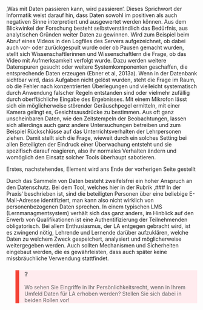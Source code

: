 <!-- filename: 04_EDM_und_LA_im_Spannungsfeld_des_Datenschutzes.md -->
<!-- title: EDM und LA im Spannungsfeld des Datenschutzes -->

‚Was mit Daten passieren kann, wird passieren‘. Dieses Sprichwort der Informatik weist darauf hin, dass Daten sowohl im positiven als auch negativen Sinne interpretiert und ausgewertet werden können. Aus dem Blickwinkel der Forschung besteht selbstverständlich das Bedürfnis, aus analytischen Gründen weiter Daten zu gewinnen. Wird zum Beispiel beim Abruf eines Videos in den Logfiles des Servers aufgezeichnet, ob dabei auch vor- oder zurückgespult wurde oder ob Pausen gemacht wurden, stellt sich Wissenschaftlerinnen und Wissenschaftlern die Frage, ob das Video mit Aufmerksamkeit verfolgt wurde. Dazu werden weitere Datenspuren gesucht oder weitere Systemkomponenten geschaffen, die entsprechende Daten erzeugen (Ebner et al, 2013a). Wenn in der Datenbank sichtbar wird, dass Aufgaben nicht gelöst wurden, steht die Frage im Raum, ob die Fehler nach konzentrierten Überlegungen und vielleicht systematisch durch Anwendung falscher Regeln entstanden sind oder vielmehr zufällig durch oberflächliche Eingabe des Ergebnisses. Mit einem Mikrofon lässt sich ein möglicherweise störender Geräuschpegel ermitteln, mit einer Kamera gelingt es, Gesichtsausdrücke zu bestimmen. Aus oft ganz unscheinbaren Daten, wie den Zeitstempeln der Beobachtungen, lassen sich allerdings auch ganz andere Untersuchungen betreiben und zum Beispiel Rückschlüsse auf das Unterrichtsverhalten der Lehrpersonen ziehen. Damit stellt sich die Frage, wieweit durch ein solches Setting bei allen Beteiligten der Eindruck einer Überwachung entsteht und sie spezifisch darauf reagieren, also ihr normales Verhalten ändern und womöglich den Einsatz solcher Tools überhaupt sabotieren.

Erstes, nachstehendes, Element wird ans Ende der vorherigen Seite gestellt

Durch das Sammeln von Daten besteht zweifelsfrei ein hoher Anspruch an den Datenschutz. Bei dem Tool, welches hier in der Rubrik ‚### In der Praxis‘ beschrieben ist, sind die beteiligten Personen über eine beliebige E-Mail-Adresse identifiziert, man kann also nicht wirklich von personenbezogenen Daten sprechen. In einem typischen LMS (Lernmanagmentsystem) verhält sich das ganz anders, im Hinblick auf den Erwerb von Qualifikationen ist eine Authentifizierung der Teilnehmenden obligatorisch. Bei allem Enthusiasmus, der LA entgegen gebracht wird, ist es zwingend nötig, Lehrende und Lernende darüber aufzuklären, welche Daten zu welchem Zweck gespeichert, analysiert und möglicherweise weitergegeben werden. Auch sollten Mechanismen und Sicherheiten eingebaut werden, die es gewährleisten, dass auch später keine missbräuchliche Verwendung stattfindet.

<blockquote style="background: #FFEBEE; border-left: 10px solid #F44336">

### ?

Wo sehen Sie Eingriffe in Ihr Persönlichkeitsrecht, wenn in Ihrem Umfeld Daten für LA erhoben werden? Stellen Sie sich dabei in beiden Rollen vor!

</blockquote>
